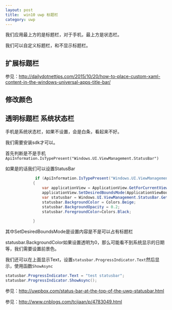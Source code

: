 ```yaml
---
layout: post
title:  win10 uwp 标题栏 
category: uwp 
---
```


我们应用最上方的是标题栏，对于手机，最上方是状态栏。

我们可以自定义标题栏，和不显示标题栏。

<!--more-->

## 扩展标题栏

参见：http://dailydotnettips.com/2015/10/20/how-to-place-custom-xaml-content-in-the-windows-universal-apps-title-bar/

## 修改颜色

## 透明标题栏 系统状态栏

手机是系统状态栏，如果不设置，会是白条，看起来不好。

我们需要安装sdk才可以。

首先判断是不是手机`ApiInformation.IsTypePresent("Windows.UI.ViewManagement.StatusBar")`

如果是的话我们可以设置StatusBar

		
```C#
             if (ApiInformation.IsTypePresent("Windows.UI.ViewManagement.StatusBar"))
            {
                var applicationView = ApplicationView.GetForCurrentView();
                applicationView.SetDesiredBoundsMode(ApplicationViewBoundsMode.UseCoreWindow);
                var statusbar = Windows.UI.ViewManagement.StatusBar.GetForCurrentView();
                statusbar.BackgroundColor = Colors.Beige;
                statusbar.BackgroundOpacity = 0.2;
                statusbar.ForegroundColor=Colors.Black;
                
            }  

```

其中SetDesiredBoundsMode是设置内容是不是可以占有标题栏

statusbar.BackgroundColor如果设置透明为0，那么可能看不到系统显示的日期等，我们需要设置前景色。

我们还可以在上面显示Text，设置`statusbar.ProgressIndicator.Text`然后显示，使用函数`ShowAsync`
		
```C#
statusbar.ProgressIndicator.Text = "test statusbar";  
statusbar.ProgressIndicator.ShowAsync();

```

参见：http://uwpbox.com/status-bar-at-the-top-of-the-uwp-statusbar.html

参见：http://www.cnblogs.com/tcjiaan/p/4783049.html
